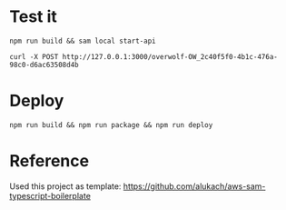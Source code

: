 # Test it

```
npm run build && sam local start-api

curl -X POST http://127.0.0.1:3000/overwolf-OW_2c40f5f0-4b1c-476a-98c0-d6ac63508d4b
```

# Deploy

```
npm run build && npm run package && npm run deploy
```

# Reference

Used this project as template: https://github.com/alukach/aws-sam-typescript-boilerplate
